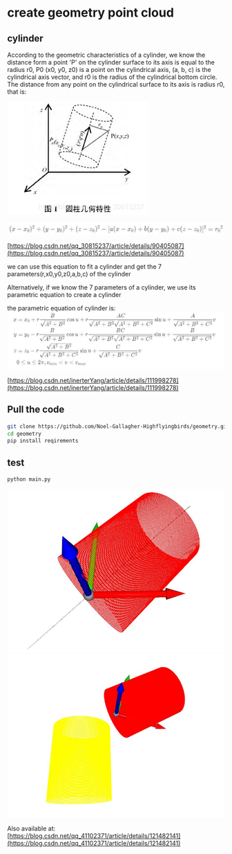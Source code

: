 # create geometry point cloud
## cylinder
According to the geometric characteristics of a cylinder, we know the distance form a point 'P' on the cylinder surface to its axis is equal to the radius r0,
P0 (x0, y0, z0) is a point on the cylindrical axis, (a, b, c) is the cylindrical axis vector, and r0 is the radius of the cylindrical bottom circle. 
The distance from any point on the cylindrical surface to its axis is radius r0, that is:

![image](./pictures/cyliner.png)

![image](./pictures/cyliner_equation.jpg)

[https://blog.csdn.net/qq_30815237/article/details/90405087](https://blog.csdn.net/qq_30815237/article/details/90405087)

we can use this equation to fit a cylinder and get the 7 parameters(r,x0,y0,z0,a,b,c) of the cylinder

Alternatively, if we know the 7 parameters of a cylinder, we use its parametric equation to create a cylinder

the parametric equation of cylinder is:
![image](./pictures/cyliner_para_equation.jpg)

[https://blog.csdn.net/inerterYang/article/details/111998278](https://blog.csdn.net/inerterYang/article/details/111998278)


## Pull the code
```bash
git clone https://github.com/Noel-Gallagher-Highflyingbirds/geometry.git
cd geometry
pip install reqirements
```


## test
```bash
python main.py
```
![image](./pictures/cyliner1.jpg)
![image](./pictures/cyliner2.jpg)

Also available at:
[https://blog.csdn.net/qq_41102371/article/details/121482141](https://blog.csdn.net/qq_41102371/article/details/121482141)

